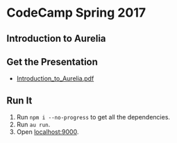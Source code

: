 # CodeCamp Spring 2017
## Introduction to Aurelia

## Get the Presentation
- [Introduction_to_Aurelia.pdf](https://github.com/SteveHartzog/cc-spring-2017/blob/master/Introduction_to_Aurelia.pdf)

## Run It
1. Run `npm i --no-progress` to get all the dependencies.
2. Run `au run`.
3. Open [localhost:9000](http://localhost:9000).